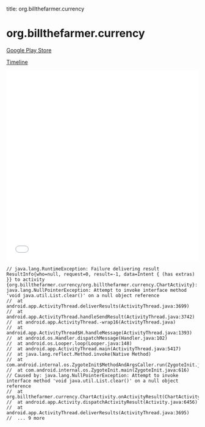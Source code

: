 title: org.billthefarmer.currency

# org.billthefarmer.currency

[Google Play Store](https://play.google.com/store/apps/details?id=org.billthefarmer.currency)

[Timeline](./vis-timeline.html)

<iframe src="./vis-timeline.html" width="100%" height="500px" style="border:none;"></iframe>

```
// java.lang.RuntimeException: Failure delivering result ResultInfo{who=null, request=0, result=-1, data=Intent { (has extras) }} to activity {org.billthefarmer.currency/org.billthefarmer.currency.ChartActivity}: java.lang.NullPointerException: Attempt to invoke interface method 'void java.util.List.clear()' on a null object reference
// 	at android.app.ActivityThread.deliverResults(ActivityThread.java:3699)
// 	at android.app.ActivityThread.handleSendResult(ActivityThread.java:3742)
// 	at android.app.ActivityThread.-wrap16(ActivityThread.java)
// 	at android.app.ActivityThread$H.handleMessage(ActivityThread.java:1393)
// 	at android.os.Handler.dispatchMessage(Handler.java:102)
// 	at android.os.Looper.loop(Looper.java:148)
// 	at android.app.ActivityThread.main(ActivityThread.java:5417)
// 	at java.lang.reflect.Method.invoke(Native Method)
// 	at com.android.internal.os.ZygoteInit$MethodAndArgsCaller.run(ZygoteInit.java:726)
// 	at com.android.internal.os.ZygoteInit.main(ZygoteInit.java:616)
// Caused by: java.lang.NullPointerException: Attempt to invoke interface method 'void java.util.List.clear()' on a null object reference
// 	at org.billthefarmer.currency.ChartActivity.onActivityResult(ChartActivity.java:649)
// 	at android.app.Activity.dispatchActivityResult(Activity.java:6456)
// 	at android.app.ActivityThread.deliverResults(ActivityThread.java:3695)
// 	... 9 more

```



